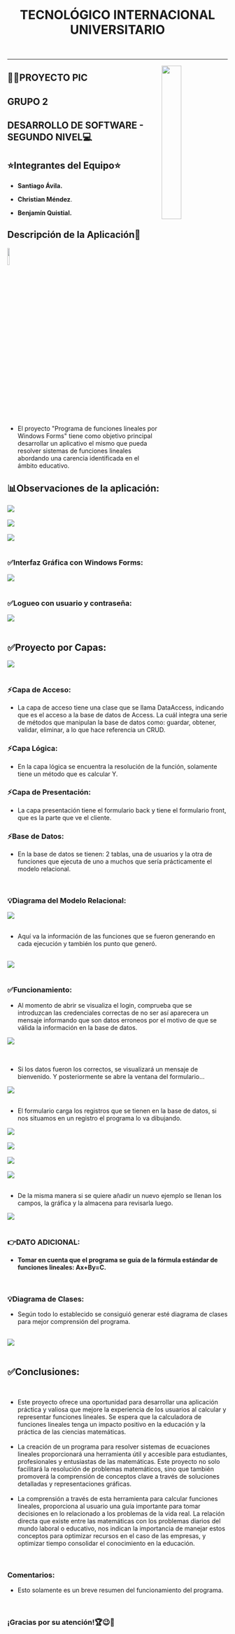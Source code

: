 <h1 align="center"><strong>TECNOLÓGICO INTERNACIONAL UNIVERSITARIO</strong></h1>
<br>
<hr>
  <div>
<img align="right" src="https://media.giphy.com/media/qgQUggAC3Pfv687qPC/giphy.gif" heigth="10%" width="30%"/>
  </div>
<div><h2>👨‍💻PROYECTO PIC</h2>
<h2>GRUPO 2</h2>
<h2>DESARROLLO DE SOFTWARE - SEGUNDO NIVEL💻</h2>
<h2>⭐Integrantes del Equipo⭐</h2>
<ul><li><p><strong>Santiago Ávila.</strong></p></li></ul>
<ul><li><p><strong> Christian Méndez</strong>.</p></li></ul>
<ul><li><p><strong> Benjamín Quistial.</strong></p></li></ul>
</div>
<h2>Descripción de la Aplicación🎯</h2>
<div><img src="https://github.com/Santiavila573/FuncionesLineales_ProjectPIC/assets/156937812/e66dfccd-435b-44ee-94d1-f61129e80a53" heigth="10%" width="10%"/>
</div>
<ul>
<li><p>El proyecto "Programa de funciones lineales por Windows Forms" tiene como objetivo principal desarrollar un aplicativo el mismo que pueda resolver sistemas de funciones lineales abordando una carencia identificada en el ámbito educativo.</p></li>
</ul>
<h2>📊Observaciones de la aplicación:</h2>
<div>
  <img src="https://github.com/Santiavila573/FuncionesLineales_ProjectPIC/assets/156937812/39946778-735a-40b6-8d61-a9f53c6a354a"/>
</div>
<br>
<div>
  <img src="https://github.com/Santiavila573/FuncionesLineales_ProjectPIC/assets/156937812/966aa314-91cf-4278-8e7a-cbaabd42ef27"/>
</div>
<br>
<div>
  <img src="https://github.com/Santiavila573/FuncionesLineales_ProjectPIC/assets/156937812/1e68b0e1-1efe-424a-ad5d-8859b0adf645"/>
</div>
<br>
<h3>✅Interfaz Gráfica con Windows Forms:</h3>
<div>
<img src="https://github.com/Santiavila573/FuncionesLineales_ProjectPIC/assets/156937812/d53caa65-64bb-4f0c-b510-bdda71eec48e"/>
</div>
<br>
<h3>✅Logueo con usuario y contraseña:</h3>
<div>
<img src="https://github.com/Santiavila573/FuncionesLineales_ProjectPIC/assets/156937812/bff10895-9c97-4773-a450-02778c9b6161/">
</div>
<br>
<h2>✅Proyecto por Capas:</h2>
<div>
<img src="https://github.com/Santiavila573/FuncionesLineales_ProjectPIC/assets/156937812/07ee7144-086d-4246-ae8d-bcf13299ccb9"/> 
</div>
<br>
<h3>⚡Capa de Acceso:</h3>
<ul><li>La capa de acceso tiene una clase que se llama DataAccess, indicando que es el acceso a la base de datos de Access. La cuál integra una serie de métodos que manipulan la base de datos como: guardar, obtener, validar, eliminar, a lo que hace referencia un CRUD.</li></ul>
<h3>⚡Capa Lógica:</h3>
<ul><li>En la capa lógica se encuentra la resolución de la función, solamente tiene un método que es calcular Y.</li></ul>
<h3>⚡Capa de Presentación:</h3>
<ul><li>La capa presentación tiene el formulario back y tiene el formulario front, que es la parte que ve el cliente.</li></ul>
<h3>⚡Base de Datos:</h3>
<ul><li>En la base de datos se tienen: 2 tablas, una de usuarios y la otra de funciones que ejecuta de uno a muchos que sería prácticamente el modelo relacional.  </li></ul> 
<br>
<h3>💡Diagrama del Modelo Relacional:</h3>
<div>
<img src = "https://github.com/Santiavila573/FuncionesLineales_ProjectPIC/assets/156937812/52afeb6c-9515-4174-a286-311af4edf665"/>
</div>
  <br>
<ul><li><p>Aquí va la información de las funciones que se fueron generando en cada ejecución y también los punto que generó.</p></li></ul>
  <br>
  <div>
<img src="https://github.com/Santiavila573/FuncionesLineales_ProjectPIC/assets/156937812/5a7879ff-cd26-4866-b1b3-6a82bc872393"/>
  </div>
<br>
<h3>✅Funcionamiento:</h3>
<ul><li>
<p> Al momento de abrir se visualiza el login, comprueba que se introduzcan las credenciales correctas de no ser así aparecera un mensaje informando que son datos erroneos por el motivo de que se válida la información en la base de datos.</p>
</li></ul>
<div>
<img src=https://github.com/Santiavila573/FuncionesLineales_ProjectPIC/assets/156937812/224b028c-a5e7-4d56-b04d-cf9db5958ff9/>
</div>
<br>
<br>
<ul><li>
<p>Si los datos fueron los correctos, se visualizará un mensaje de bienvenido. Y posteriormente se abre la ventana del formulario...</p>
</li></ul>
<div>
<img src=https://github.com/Santiavila573/FuncionesLineales_ProjectPIC/assets/156937812/f40cc325-c3e6-4c39-b4a6-863ec40c6f4c"/>
</div>
<br>
<ul><li>
<p>El formulario carga los registros que se tienen en la base de datos, si nos situamos en un registro el programa lo va dibujando.</p>
</li></ul>
<div>
<img src="https://github.com/Santiavila573/FuncionesLineales_ProjectPIC/assets/156937812/36078af1-7d99-4cb3-aca2-3f499d7f7228"/>
</div>
<br>
<div>
<img src="https://github.com/Santiavila573/FuncionesLineales_ProjectPIC/assets/156937812/777c7f37-8cb8-4267-a4d2-1fc9d972d500"/>
</div>
<br>
<div>
<img src="https://github.com/Santiavila573/FuncionesLineales_ProjectPIC/assets/156937812/f784392a-b46d-41ae-8750-380b5047b04a"/>
</div>
<br>
<div>
<img src="https://github.com/Santiavila573/FuncionesLineales_ProjectPIC/assets/156937812/044a706e-f091-4814-8cf8-5b3557719fff"/>
</div>
<br>
<ul><li><p>De la misma manera si se quiere añadir un nuevo ejemplo se llenan los campos, la gráfica y la almacena para revisarla luego.</p></li></ul>
<div>
<img src="https://github.com/Santiavila573/FuncionesLineales_ProjectPIC/assets/156937812/117c557c-15fd-437f-922e-6d50f87d0d74"/>
</div>
<br>
<h3>👉DATO ADICIONAL:</h3>
<ul><li><p><strong>Tomar en cuenta que el programa se guía de la fórmula estándar de funciones lineales: Ax+By=C.</strong></p></li></ul>
<br>
<h3>💡Diagrama de Clases:</h3>
<ul><li><p>Según todo lo establecido se consiguió generar esté diagrama de clases para mejor comprensión del programa.</p></li></ul>
<br>
<div>
<img src = "https://github.com/Santiavila573/FuncionesLineales_ProjectPIC/assets/156937812/d62363e6-af85-477e-8c7b-4065681b462a"/>
</div>
<br>
<div>
  <h2>✅Conclusiones:</h2>
  <ul><p>
<br>
    <li>Este proyecto ofrece una oportunidad para desarrollar una aplicación práctica y valiosa que mejore la experiencia de los usuarios al calcular y representar funciones lineales. Se espera que la calculadora de funciones lineales tenga un impacto positivo en la educación y la práctica de las ciencias matemáticas.</li>
<br>
<li>La creación de un programa para resolver sistemas de ecuaciones lineales proporcionará una herramienta útil y accesible para estudiantes, profesionales y entusiastas de las matemáticas. Este proyecto no solo facilitará la resolución de problemas matemáticos, sino que también promoverá la comprensión de conceptos clave a través de soluciones detalladas y representaciones gráficas.</li>
<br>
<li>La comprensión a través de esta herramienta para calcular funciones lineales, proporciona al usuario una guía importante para tomar decisiones en lo relacionado a los problemas de la vida real. La relación directa que existe entre las matemáticas con los problemas diarios del mundo laboral o educativo, nos indican la importancia de manejar estos conceptos para optimizar recursos en el caso de las empresas, y optimizar tiempo consolidar el conocimiento en la educación.</li> 
</p></ul>
</div>
<br>
<h3>Comentarios:</h3>
<ul><li><p>Esto solamente es un breve resumen del funcionamiento del programa.</p></li></ul>
<br>
<h3>¡Gracias por su atención!🏆😉👋</h3>














